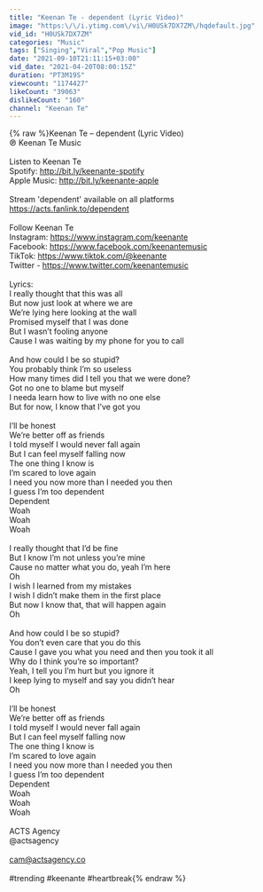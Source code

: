 ```yaml
---
title: "Keenan Te - dependent (Lyric Video)"
image: "https:\/\/i.ytimg.com\/vi\/H0USk7DX7ZM\/hqdefault.jpg"
vid_id: "H0USk7DX7ZM"
categories: "Music"
tags: ["Singing","Viral","Pop Music"]
date: "2021-09-10T21:11:15+03:00"
vid_date: "2021-04-20T08:00:15Z"
duration: "PT3M19S"
viewcount: "1174427"
likeCount: "39063"
dislikeCount: "160"
channel: "Keenan Te"
---
```

{% raw %}Keenan Te – dependent (Lyric Video) <br />℗ Keenan Te Music<br /><br />Listen to Keenan Te<br />Spotify: <a rel="nofollow" target="blank" href="http://bit.ly/keenante-spotify">http://bit.ly/keenante-spotify</a><br />Apple Music: <a rel="nofollow" target="blank" href="http://bit.ly/keenante-apple">http://bit.ly/keenante-apple</a><br /><br />Stream 'dependent' available on all platforms <br /><a rel="nofollow" target="blank" href="https://acts.fanlink.to/dependent">https://acts.fanlink.to/dependent</a><br /><br />Follow Keenan Te<br />Instagram: <a rel="nofollow" target="blank" href="https://www.instagram.com/keenante">https://www.instagram.com/keenante</a><br />Facebook: <a rel="nofollow" target="blank" href="https://www.facebook.com/keenantemusic">https://www.facebook.com/keenantemusic</a><br />TikTok: <a rel="nofollow" target="blank" href="https://www.tiktok.com/@keenante">https://www.tiktok.com/@keenante</a><br />Twitter - <a rel="nofollow" target="blank" href="https://www.twitter.com/keenantemusic">https://www.twitter.com/keenantemusic</a><br /><br />Lyrics:<br />I really thought that this was all<br />But now just look at where we are<br />We’re lying here looking at the wall<br />Promised myself that I was done<br />But I wasn’t fooling anyone<br />Cause I was waiting by my phone for you to call<br /><br />And how could I be so stupid?<br />You probably think I’m so useless<br />How many times did I tell you that we were done?<br />Got no one to blame but myself<br />I needa learn how to live with no one else<br />But for now, I know that I’ve got you<br /><br />I’ll be honest<br />We’re better off as friends<br />I told myself I would never fall again<br />But I can feel myself falling now<br />The one thing I know is<br />I’m scared to love again<br />I need you now more than I needed you then<br />I guess I’m too dependent<br />Dependent<br />Woah<br />Woah<br />Woah<br /><br />I really thought that I’d be fine<br />But I know I’m not unless you’re mine<br />Cause no matter what you do, yeah I’m here<br />Oh<br />I wish I learned from my mistakes<br />I wish I didn’t make them in the first place<br />But now I know that, that will happen again<br />Oh<br /><br />And how could I be so stupid?<br />You don’t even care that you do this<br />Cause I gave you what you need and then you took it all<br />Why do I think you’re so important?<br />Yeah, I tell you I’m hurt but you ignore it<br />I keep lying to myself and say you didn’t hear<br />Oh<br /><br />I’ll be honest<br />We’re better off as friends<br />I told myself I would never fall again<br />But I can feel myself falling now<br />The one thing I know is<br />I’m scared to love again<br />I need you now more than I needed you then<br />I guess I’m too dependent<br />Dependent<br />Woah<br />Woah<br />Woah<br /><br />ACTS Agency <br />@actsagency <br /><br />cam@actsagency.co<br /><br />#trending #keenante #heartbreak{% endraw %}
